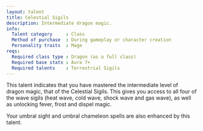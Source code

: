 ```yaml
---
layout: talent
title: Celestial Sigils
description: Intermediate dragon magic.
info:
  Talent category     : Class
  Method of purchase  : During gameplay or character creation
  Personality traits  : Mage
reqs:
  Required class type : Dragon (as a full class)
  Required base stats : Aura 7+
  Required talents    : Terrestrial Sigils
---
```


This talent indicates that you have mastered the intermediate level of dragon
magic, that of the Celestial Sigils.  This gives you access to all four of
the wave sigils (heat wave, cold wave, shock wave and gas wave), as well as
unlocking fever, frost and dispel magic.

Your umbral sight and umbral chameleon spells are also enhanced by this talent.
